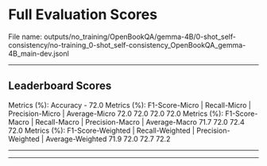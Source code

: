 # Full Evaluation Scores

File name: outputs/no_training/OpenBookQA/gemma-4B/0-shot_self-consistency/no-training_0-shot_self-consistency_OpenBookQA_gemma-4B_main-dev.jsonl


---

## Leaderboard Scores

Metrics (%): Accuracy - 72.0
Metrics (%): F1-Score-Micro | Recall-Micro | Precision-Micro | Average-Micro
                72.0        72.0          72.0        72.0
Metrics (%): F1-Score-Macro | Recall-Macro | Precision-Macro | Average-Macro
                71.7        72.0          72.4        72.0
Metrics (%): F1-Score-Weighted | Recall-Weighted | Precision-Weighted | Average-Weighted
                71.9        72.0          72.7        72.2

---


---

